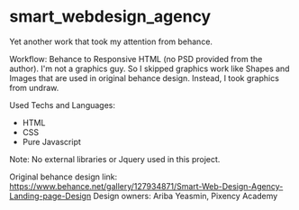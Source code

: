 # smart_webdesign_agency
Yet another work that took my attention from behance. 

Workflow:
Behance to Responsive HTML (no PSD provided from the author).
I'm not a graphics guy. So I skipped graphics work like Shapes and Images that are used in original behance design. Instead, I took graphics from undraw.

Used Techs and Languages:
- HTML
- CSS
- Pure Javascript

Note: No external libraries or Jquery used in this project.

Original behance design link: https://www.behance.net/gallery/127934871/Smart-Web-Design-Agency-Landing-page-Design
Design owners: Ariba Yeasmin, Pixency Academy

